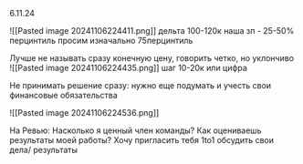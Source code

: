 6.11.24

![[Pasted image 20241106224411.png]]
дельта 100-120к
наша зп - 25-50% перцинтиль
просим изначально 75перцинтиль

Лучше не называть сразу конечную цену, говорить четко, но уклончиво
![[Pasted image 20241106224435.png]]
шаг 10-20к или цифра

Не принимать решение сразу: нужно еще подумать и учесть свои финансовые обязательства

![[Pasted image 20241106224536.png]]

На Ревью:
Насколько я ценный член команды? Как оцениваешь результаты моей работы? 
Хочу пригласить тебя 1to1 обсудить свои дела/ результаты